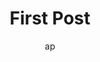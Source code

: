 ---
title: "First Post"
author: ap
# date:   2020-08-13 10:10:48 -0500
# categories: jekyll update
---
